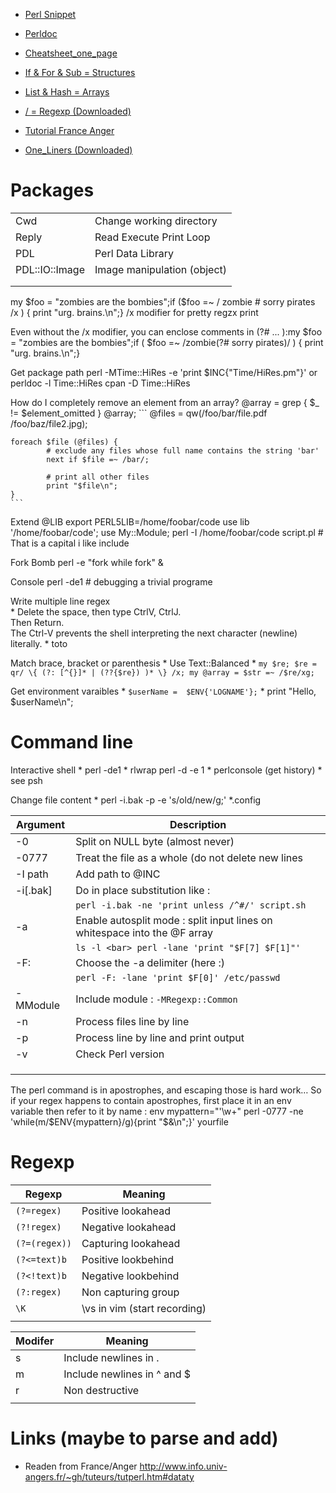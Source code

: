 * [Perl Snippet](Perl-Snippet)
* [Perldoc](Perl-Perldoc)
* [Cheatsheet_one_page](Perl-Cheatsheet_one_page)

* [If & For & Sub = Structures](Perl-Structure)
* [List & Hash = Arrays](Perl-Array)
* [/ = Regexp (Downloaded)](Perl-Regexp-Downloaded)
* [Tutorial France Anger](Perl-Tuto-France)
* [One_Liners (Downloaded)](Perl-One_Liners)

# Packages

|                |   |
| ---            | --- |
| Cwd            | Change working directory |
| Reply          | Read Execute Print Loop |
| PDL            | Perl Data Library |
| PDL::IO::Image | Image manipulation (object) |
|                |   |
|                |   |


my $foo = "zombies are the bombies";if ($foo =~ /             zombie  # sorry pirates            /x ) {    print "urg. brains.\n";}
/x modifier for pretty regzx print

Even without the /x modifier, you can enclose comments in (?# ... ):my $foo = "zombies are the bombies";if ( $foo =~ /zombie(?# sorry pirates)/ ) {    print "urg. brains.\n";}


Get package path
  perl -MTime::HiRes -e 'print $INC{"Time/HiRes.pm"}' or perldoc -l Time::HiRes
	cpan -D Time::HiRes

How do I completely remove an element from an array?
	@array = grep { $_ != $element_omitted } @array;
	```
	@files = qw(/foo/bar/file.pdf /foo/baz/file2.jpg);

	foreach $file (@files) {
			# exclude any files whose full name contains the string 'bar'
			next if $file =~ /bar/;

			# print all other files
			print "$file\n";
	}
	```

Extend @LIB
	export PERL5LIB=/home/foobar/code
	use lib '/home/foobar/code';
	use My::Module;
	perl -I /home/foobar/code script.pl  # That is a capital i like include
	

Fork Bomb
	perl -e "fork while fork" &
		
Console 
	perl -de1 # debugging a trivial programe

Write multiple line regex  
	* Delete the space, then type CtrlV, CtrlJ.  
		Then Return.  
		The Ctrl-V prevents the shell interpreting the next character (newline) literally.
	* toto
		

Match brace, bracket or parenthesis
	* Use Text::Balanced
	*
	```
	my $re; $re = qr/ \{ (?: [^{}]* | (??{$re}) )* \} /x;
	my @array = $str =~ /$re/xg;
	```


Get environment varaibles
	* `$userName =  $ENV{'LOGNAME'};`
	* print "Hello, $userName\n"; 


# Command line

Interactive shell
	* perl -de1
	* rlwrap perl -d -e 1
	* perlconsole (get history)
	* see psh
	
Change file content
	* perl -i.bak  -p -e 's/old/new/g;' *.config


| Argument | Description |
|----------|---|
| -0       | Split on NULL byte (almost never) |
| -0777    | Treat the file as a whole (do not delete new lines |
| -I path  | Add path to @INC |
| -i[.bak] | Do in place substitution like : |
|          | `perl -i.bak -ne 'print unless /^#/' script.sh` |
| -a       | Enable autosplit mode : split input lines on whitespace into the @F array |
|          | `ls -l <bar> perl -lane 'print "$F[7] $F[1]"'` |
| -F:      | Choose the -a delimiter (here :) |
|          | `perl -F: -lane 'print $F[0]' /etc/passwd` |
| -MModule | Include module : `-MRegexp::Common` |
| -n       | Process files line by line |
| -p       | Process line by line and print output |
| -v       | Check Perl version |
|          |   |
|          |   |
|          |   |

The perl command is in apostrophes, and escaping those is hard work…
So if your regex happens to contain apostrophes, first place it in an env variable then refer to it by name :
	env mypattern="'\w+" perl -0777 -ne 'while(m/$ENV{mypattern}/g){print "$&\n";}' yourfile



# Regexp

| Regexp        | Meaning |
|---------------|---|
| `(?=regex)`   | Positive lookahead |
| `(?!regex)`   | Negative lookahead |
| `(?=(regex))` | Capturing lookahead |
| `(?<=text)b`  | Positive lookbehind |
| `(?<!text)b`  | Negative lookbehind |
| `(?:regex)`   | Non capturing group |
| `\K`          | \vs in vim (start recording) |
|               |   |




| Modifer | Meaning |
|---------|---|
| s       | Include newlines in . |
| m       | Include newlines in ^ and $ |
| r       | Non destructive |
|         |   |


# Links (maybe to parse and add)
* Readen from France/Anger http://www.info.univ-angers.fr/~gh/tuteurs/tutperl.htm#dataty
